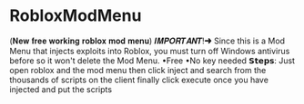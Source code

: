 # RobloxModMenu
(𝐍𝐞𝐰 𝐟𝐫𝐞𝐞 𝐰𝐨𝐫𝐤𝐢𝐧𝐠 𝐫𝐨𝐛𝐥𝐨𝐱 𝐦𝐨𝐝 𝐦𝐞𝐧𝐮)
𝑰𝑴𝑷𝑶𝑹𝑻𝑨𝑵𝑻!➜ Since this is a Mod Menu that injects exploits into Roblox, you must turn off Windows antivirus before so it won't delete the Mod Menu.
•Free
•No key needed
𝗦𝘁𝗲𝗽𝘀: Just open roblox and the mod menu
then click inject and search from the thousands of scripts on the client
finally click execute once you have injected and put the scripts
